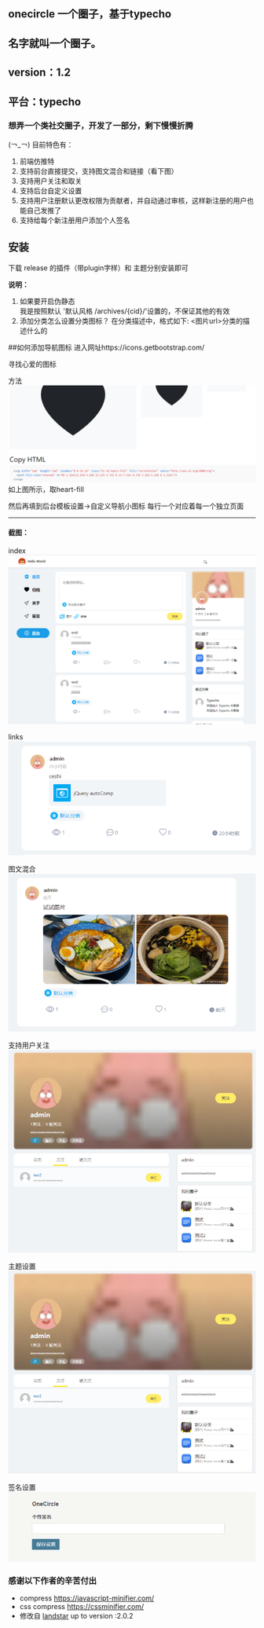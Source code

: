 ## onecircle 一个圈子，基于typecho

## 名字就叫一个圈子。
## version：1.2
## 平台：typecho

### 想弄一个类社交圈子，开发了一部分，剩下慢慢折腾
(￢_￢)
目前特色有：
1. 前端仿推特
2. 支持前台直接提交，支持图文混合和链接（看下图）
3. 支持用户关注和取关
4. 支持后台自定义设置
5. 支持用户注册默认更改权限为贡献者，并自动通过审核，这样新注册的用户也能自己发推了
6. 支持给每个新注册用户添加个人签名


## 安装
下载 release 的插件（带plugin字样）和 主题分别安装即可  

**说明：**  
1. 如果要开启伪静态  
    我是按照默认 '默认风格 /archives/{cid}/'设置的，不保证其他的有效
2. 添加分类怎么设置分类图标？
    在分类描述中，格式如下:  <图片url>分类的描述什么的

##如何添加导航图标
进入网址https://icons.getbootstrap.com/

寻找心爱的图标

方法
![index](READMEimgs/heart.png)
如上图所示，取heart-fill

然后再填到后台模板设置->自定义导航小图标
每行一个对应着每一个独立页面

----
#### 截图：

index
![index](READMEimgs/index.png)

links
![index](READMEimgs/links.png)

图文混合
![index](READMEimgs/pics.png)

支持用户关注
![index](READMEimgs/follow.png)

主题设置
![index](READMEimgs/follow.png)

签名设置
![index](READMEimgs/usersign.png)
### 感谢以下作者的辛苦付出
- compress https://javascript-minifier.com/
- css compress https://cssminifier.com/
- 修改自 [landstar](https://dyedd.cn) up to version :2.0.2